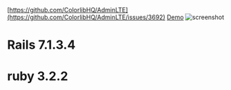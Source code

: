 [https://github.com/ColorlibHQ/AdminLTE](https://github.com/ColorlibHQ/AdminLTE/issues/3692)
[Demo](https://adminlte-v4.netlify.app/dist/pages/docs/introduction)
![screenshot](https://i.imgur.com/7X1ohEI.png)

# Rails 7.1.3.4 
# ruby 3.2.2
